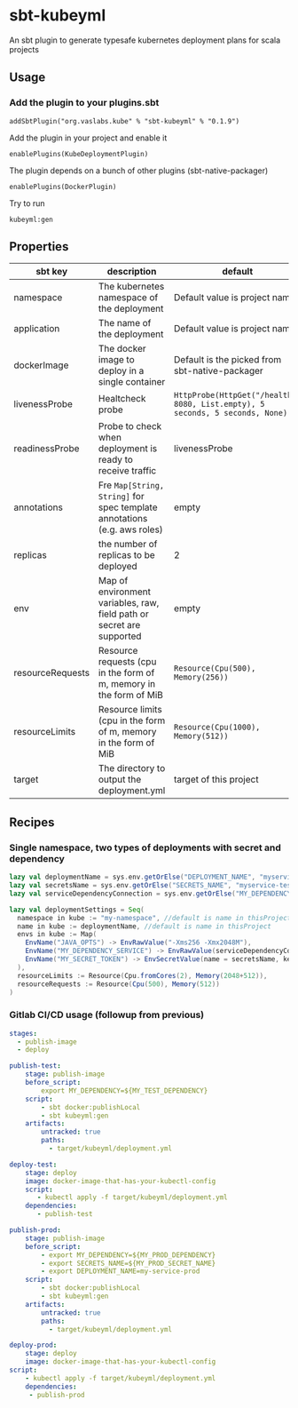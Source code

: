 # sbt-kubeyml
An sbt plugin to generate typesafe kubernetes deployment plans for scala projects

## Usage

### Add the plugin to your plugins.sbt
```
addSbtPlugin("org.vaslabs.kube" % "sbt-kubeyml" % "0.1.9")
```

Add the plugin in your project and enable it
```
enablePlugins(KubeDeploymentPlugin)
```
The plugin depends on a bunch of other plugins (sbt-native-packager)

```
enablePlugins(DockerPlugin)
```

Try to run

```
kubeyml:gen
```

## Properties

| sbt key  | description  | default  | 
|---|---|---|
| namespace  | The kubernetes namespace of the deployment   |  Default value is project name | 
|  application | The name of the deployment  |  Default value is project name  |
|  dockerImage | The docker image to deploy in a single container |  Default is the picked from sbt-native-packager |
| livenessProbe  | Healtcheck probe  | `HttpProbe(HttpGet("/health", 8080, List.empty), 5 seconds, 5 seconds, None)` |
| readinessProbe  |  Probe to check when deployment is ready to receive traffic  | livenessProbe  |
| annotations  | Fre `Map[String, String]` for spec template annotations (e.g. aws roles)  | empty  |
| replicas | the number of replicas to be deployed| 2 |
| env | Map of environment variables, raw, field path or secret are supported| empty |
| resourceRequests | Resource requests (cpu in the form of m, memory in the form of MiB |  `Resource(Cpu(500), Memory(256))` |
| resourceLimits | Resource limits (cpu in the form of m, memory in the form of MiB |  `Resource(Cpu(1000), Memory(512))` |
| target | The directory to output the deployment.yml | target of this project |

## Recipes

### Single namespace, two types of deployments with secret and dependency

```scala
lazy val deploymentName = sys.env.getOrElse("DEPLOYMENT_NAME", "myservice-test")
lazy val secretsName = sys.env.getOrElse("SECRETS_NAME", "myservice-test-secrets")
lazy val serviceDependencyConnection = sys.env.getOrElse("MY_DEPENDENCY", "https://localhost:8080")

lazy val deploymentSettings = Seq(
  namespace in kube := "my-namespace", //default is name in thisProject
  name in kube := deploymentName, //default is name in thisProject
  envs in kube := Map(
    EnvName("JAVA_OPTS") -> EnvRawValue("-Xms256 -Xmx2048M"),
    EnvName("MY_DEPENDENCY_SERVICE") -> EnvRawValue(serviceDependencyConnection),
    EnvName("MY_SECRET_TOKEN") -> EnvSecretValue(name = secretsName, key "my-token")
  ),
  resourceLimits := Resource(Cpu.fromCores(2), Memory(2048+512)),
  resourceRequests := Resource(Cpu(500), Memory(512))
)
```

### Gitlab CI/CD usage (followup from previous)

```yaml
stages:
  - publish-image
  - deploy

publish-test:
    stage: publish-image
    before_script:
        export MY_DEPENDENCY=${MY_TEST_DEPENDENCY}
    script:
        - sbt docker:publishLocal
        - sbt kubeyml:gen
    artifacts:
        untracked: true
        paths:
          - target/kubeyml/deployment.yml

deploy-test:
    stage: deploy
    image: docker-image-that-has-your-kubectl-config
    script:
       - kubectl apply -f target/kubeyml/deployment.yml
    dependencies:
       - publish-test

publish-prod:
    stage: publish-image
    before_script:
        - export MY_DEPENDENCY=${MY_PROD_DEPENDENCY}
        - export SECRETS_NAME=${MY_PROD_SECRET_NAME}
        - export DEPLOYMENT_NAME=my-service-prod
    script:
        - sbt docker:publishLocal
        - sbt kubeyml:gen
    artifacts:
        untracked: true
        paths:
          - target/kubeyml/deployment.yml

deploy-prod:
    stage: deploy
    image: docker-image-that-has-your-kubectl-config
script:
    - kubectl apply -f target/kubeyml/deployment.yml
    dependencies:
     - publish-prod
```


